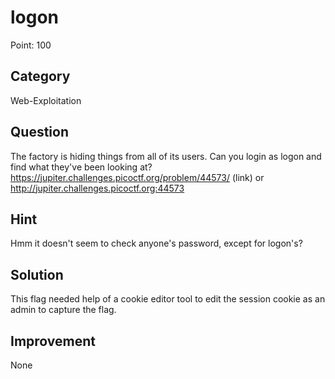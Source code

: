 # logon

Point: 100

## Category

Web-Exploitation

## Question

The factory is hiding things from all of its users. Can you login as logon and find what they've been looking at? https://jupiter.challenges.picoctf.org/problem/44573/ (link) or http://jupiter.challenges.picoctf.org:44573

## Hint

Hmm it doesn't seem to check anyone's password, except for logon's?

## Solution

This flag needed help of a cookie editor tool to edit the session cookie as an admin to capture the flag.

## Improvement

None